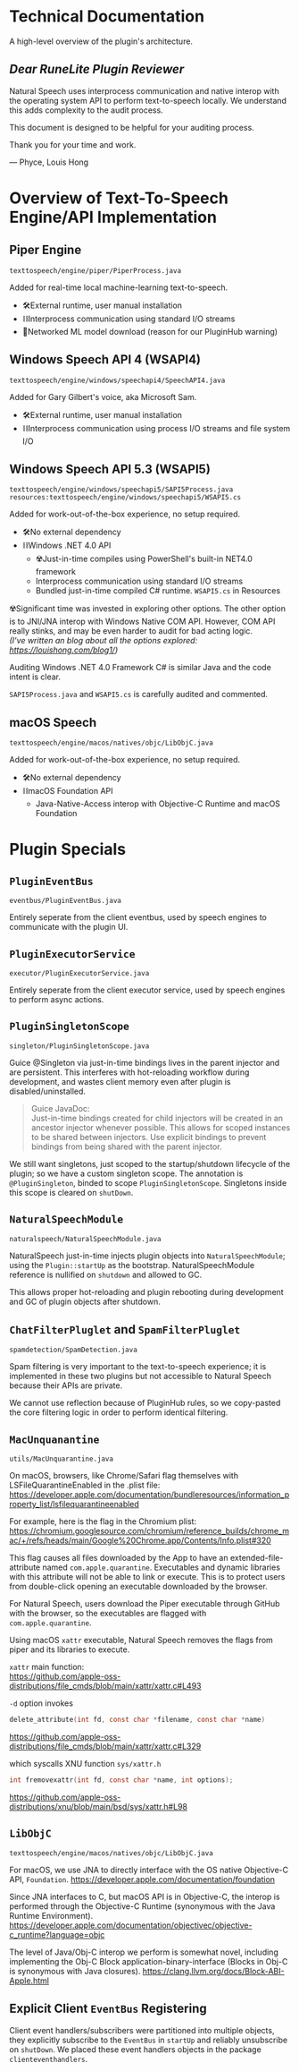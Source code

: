 # Technical Documentation

A high-level overview of the plugin's architecture.

## _Dear RuneLite Plugin Reviewer_

Natural Speech uses interprocess communication and native interop with the operating system API to perform text-to-speech locally. We understand this adds complexity to the audit process.

This document is designed to be helpful for your auditing process.

Thank you for your time and work.

— Phyce, Louis Hong

# Overview of Text-To-Speech Engine/API Implementation

## Piper Engine
`texttospeech/engine/piper/PiperProcess.java`

Added for real-time local machine-learning text-to-speech.

- 🛠️External runtime, user manual installation
- ⛓️Interprocess communication using standard I/O streams
- 🛜Networked ML model download (reason for our PluginHub warning)

## Windows Speech API 4 (WSAPI4)
`texttospeech/engine/windows/speechapi4/SpeechAPI4.java`

Added for Gary Gilbert's voice, aka Microsoft Sam. 

- 🛠️External runtime, user manual installation
- ⛓️Interprocess communication using process I/O streams and file system I/O

## Windows Speech API 5.3 (WSAPI5)
`texttospeech/engine/windows/speechapi5/SAPI5Process.java`
`resources:texttospeech/engine/windows/speechapi5/WSAPI5.cs`

Added for work-out-of-the-box experience, no setup required.

- 🛠️No external dependency
- ⛓️Windows .NET 4.0 API 
  - ☢️Just-in-time compiles using PowerShell's built-in NET4.0 framework
  - Interprocess communication using standard I/O streams
  - Bundled just-in-time compiled C# runtime. `WSAPI5.cs` in Resources

☢️Significant time was invested in exploring other options. The other option is to JNI/JNA interop with Windows Native COM API. However, COM API really stinks, and may be even harder to audit for bad acting logic.<br>
_(I've written an blog about all the options explored: https://louishong.com/blog1/)_

Auditing Windows .NET 4.0 Framework C# is similar Java and the code intent is clear. 


`SAPI5Process.java` and `WSAPI5.cs` is carefully audited and commented.

## macOS Speech
`texttospeech/engine/macos/natives/objc/LibObjC.java`

Added for work-out-of-the-box experience, no setup required.

- 🛠️No external dependency
- ⛓macOS Foundation API
  - Java-Native-Access interop with Objective-C Runtime and macOS Foundation

# Plugin Specials

## `PluginEventBus`
`eventbus/PluginEventBus.java`

Entirely seperate from the client eventbus, used by speech engines to communicate with the plugin UI.
## `PluginExecutorService`
`executor/PluginExecutorService.java`

Entirely seperate from the client executor service, used by speech engines to perform async actions.

## `PluginSingletonScope`
`singleton/PluginSingletonScope.java`

Guice @Singleton via just-in-time bindings lives in the parent injector and are persistent. This interferes with hot-reloading workflow during development, and wastes client memory even after plugin is disabled/uninstalled.

> Guice JavaDoc:<br>
> Just-in-time bindings created for child injectors will be created in an ancestor injector whenever possible. This allows for scoped instances to be shared between injectors. Use explicit bindings to prevent bindings from being shared with the parent injector. 

We still want singletons, just scoped to the startup/shutdown lifecycle of the plugin; so we have a custom singleton scope. The annotation is `@PluginSingleton`, binded to scope `PluginSingletonScope`. Singletons inside this scope is cleared on `shutDown`.

## `NaturalSpeechModule`
`naturalspeech/NaturalSpeechModule.java`

NaturalSpeech just-in-time injects plugin objects into `NaturalSpeechModule`; using the `Plugin::startUp` as the bootstrap. NaturalSpeechModule reference is nullified on `shutdown` and allowed to GC. 

This allows proper hot-reloading and plugin rebooting during development and GC of plugin objects after shutdown.

## `ChatFilterPluglet` and `SpamFilterPluglet`
`spamdetection/SpamDetection.java`

Spam filtering is very important to the text-to-speech experience; it is implemented in these two plugins but not accessible to Natural Speech because their APIs are private.

We cannot use reflection because of PluginHub rules, so we copy-pasted the core filtering logic in order to perform identical filtering.

## `MacUnquanantine`
`utils/MacUnquarantine.java`

On macOS, browsers, like Chrome/Safari flag themselves with LSFileQuarantineEnabled in the .plist file: https://developer.apple.com/documentation/bundleresources/information_property_list/lsfilequarantineenabled

For example, here is the flag in the Chromium plist: https://chromium.googlesource.com/chromium/reference_builds/chrome_mac/+/refs/heads/main/Google%20Chrome.app/Contents/Info.plist#320

This flag causes all files downloaded by the App to have an extended-file-attribute named `com.apple.quarantine`. Executables and dynamic libraries with this attribute will not be able to link or execute.
This is to protect users from double-click opening an executable downloaded by the browser.

For Natural Speech, users download the Piper executable through GitHub with the browser, so the executables are
flagged with `com.apple.quarantine`.

Using macOS `xattr` executable, Natural Speech removes the flags from piper and its libraries to execute.

`xattr` main function:<br>
https://github.com/apple-oss-distributions/file_cmds/blob/main/xattr/xattr.c#L493

`-d` option invokes
```C
delete_attribute(int fd, const char *filename, const char *name)
```

https://github.com/apple-oss-distributions/file_cmds/blob/main/xattr/xattr.c#L329

which syscalls XNU function `sys/xattr.h`
```C
int fremovexattr(int fd, const char *name, int options);
```
https://github.com/apple-oss-distributions/xnu/blob/main/bsd/sys/xattr.h#L98


## `LibObjC`
`texttospeech/engine/macos/natives/objc/LibObjC.java`

For macOS, we use JNA to directly interface with the OS native Objective-C API, `Foundation`. https://developer.apple.com/documentation/foundation

Since JNA interfaces to C, but macOS API is in Objective-C, the interop is performed through the Objective-C Runtime (synonymous with the Java Runtime Environment). 
https://developer.apple.com/documentation/objectivec/objective-c_runtime?language=objc

The level of Java/Obj-C interop we perform is somewhat novel, including implementing the Obj-C Block application-binary-interface (Blocks in Obj-C is synonymous with Java closures).
https://clang.llvm.org/docs/Block-ABI-Apple.html

## Explicit Client `EventBus` Registering
Client event handlers/subscribers were partitioned into multiple objects, they explicitly subscribe to the `EventBus` in `startUp` and reliably unsubscribe on `shutDown`. We placed these event handlers objects in the package `clienteventhandlers`. 